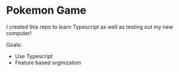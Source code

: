 # Pokemon Game

I created this repo to learn Typescript as well as testing out my new computer!

Goals:

- Use Typescript
- Feature based orginization